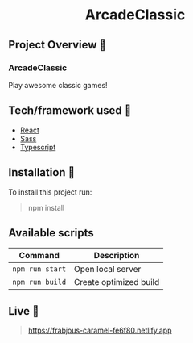 <h1 align="center">ArcadeClassic</h1>

## Project Overview :tada:
<h3>ArcadeClassic</h3> 
Play awesome classic games!

## Tech/framework used :wrench:
* [React](https://github.com/facebook/react)              
* [Sass](https://github.com/sass/dart-sass)
* [Typescript](https://github.com/microsoft/TypeScript)


## Installation :floppy_disk:
To install this project run:
> npm install
## Available scripts

| Command                   | Description                   |
| ------------------------- | ----------------------------- |
| `npm run start`           | Open local server             |
| `npm run build`           | Create optimized build        |

## Live :round_pushpin:
> https://frabjous-caramel-fe6f80.netlify.app
